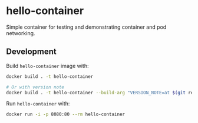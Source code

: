 # hello-container

Simple container for testing and demonstrating container and pod networking.

## Development

Build `hello-container` image with:

```sh
docker build . -t hello-container

# Or with version note
docker build . -t hello-container --build-arg "VERSION_NOTE=at $(git rev-parse HEAD)"
```

Run `hello-container` with:

```sh
docker run -i -p 8080:80 --rm hello-container
```

